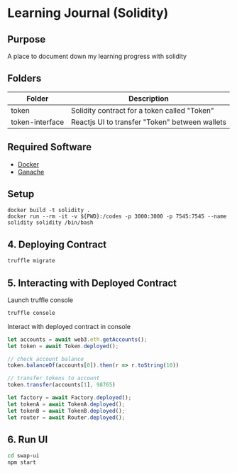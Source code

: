 # Learning Journal (Solidity)

## Purpose

A place to document down my learning progress with solidity

## Folders

| Folder          | Description                                    |
| --------------- | ---------------------------------------------- |
| token           | Solidity contract for a token called "Token"   |
| token-interface | Reactjs UI to transfer "Token" between wallets |


## Required Software

- [Docker](https://docs.docker.com/get-docker/)
- [Ganache](https://www.trufflesuite.com/ganache)

## Setup

``` base
docker build -t solidity .
docker run --rm -it -v ${PWD}:/codes -p 3000:3000 -p 7545:7545 --name solidity solidity /bin/bash
```


## 4. Deploying Contract

``` bash
truffle migrate
```

## 5. Interacting with Deployed Contract

Launch truffle console

``` bash
truffle console
```

Interact with deployed contract in console

``` js
let accounts = await web3.eth.getAccounts();
let token = await Token.deployed();

// check account balance
token.balanceOf(accounts[0]).then(r => r.toString(10))

// transfer tokens to account
token.transfer(accounts[1], 98765)

let factory = await Factory.deployed();
let tokenA = await TokenA.deployed();
let tokenB = await TokenB.deployed();
let router = await Router.deployed();

```

## 6. Run UI

``` bash
cd swap-ui
npm start
```